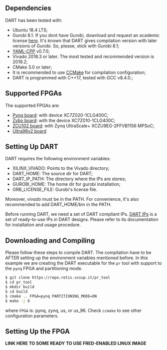 
## Dependencies

DART has been tested with:

- Ubuntu 18.4 LTS;
- Gurobi 8.1. If you dont have Gurobi, download and request an academic license [here](https://www.gurobi.com/downloads/). It's known that DART gives compilation version with later versions of Gurobi. So, please, stick with Gurobi 8.1;
- [YAML-CPP](https://github.com/jbeder/yaml-cpp/releases/tag/yaml-cpp-0.7.0) v0.7.0;
- Vivado 2018.3 or later. The most tested and recommended version is 2019.2;
- CMake 3.0 or later;
- It is recommended to use [CCMake](https://askubuntu.com/questions/121797/how-do-i-install-ccmake) for compilation configuration;
- DART is programmed with C++17, tested with GCC v8.4.0.;

## Supported FPGAs

The supported FPGAs are:

 - [Pynq board](https://store.digilentinc.com/pynq-z1-python-productivity-for-zynq-7000-arm-fpga-soc/): with device XC7Z020-1CLG400C;
 - [Zybo board](https://reference.digilentinc.com/programmable-logic/zybo/start): with the device XC7Z010-1CLG400C; 
 - [ZCU102 board](https://www.xilinx.com/products/boards-and-kits/ek-u1-zcu102-g.html): with Zynq UltraScale+ XCZU9EG-2FFVB1156 MPSoC;
 - [Ultra96v2 board](https://www.avnet.com/wps/portal/us/products/new-product-introductions/npi/aes-ultra96-v2/)


## Setting Up DART

DART requires the following environment variables:

 - XILINX_VIVADO: Points to the Vivado directory;
 - DART_HOME: The source dir for DART;
 - DART_IP_PATH: The directory where the IPs are stores;
 - GUROBI_HOME: The home dir for gurobi installation;
 - GRB_LICENSE_FILE: Gurobi's license file.

Moreover, *vivado* must be in the PATH. For convenience, it's also recommended to add DART_HOME/bin in the PATH.

Before running DART, we need a set of DART compliant IPs. [DART IPs](https://gitlab.retis.santannapisa.it/a.amory/dart_ips) is a set of ready-to-use IPs in DART designs. Please refer to its documentation for installation and usage procedure.

## Downloading and Compiling

Please follow these steps to compile DART. The compilation have to be AFTER setting up the environment variables mentioned before. In this example we are creating the DART executable for the `pr` tool with support to the `pynq` FPGA and partitioning mode.

```bash
$ git clone https://repo.retis.sssup.it/pr_tool
$ cd pr_tool
$ mkdir build
$ cd build
$ cmake .. FPGA=pynq PARTITIONING_MODE=ON
$ make -j 8
```

where `FPGA` is: pynq, zynq, us, or us_96. Check `ccmake` to see other configuration parameters.


## Setting Up the FPGA

**LINK HERE TO SOME READY TO USE FRED-ENABLED LINUX IMAGE**


